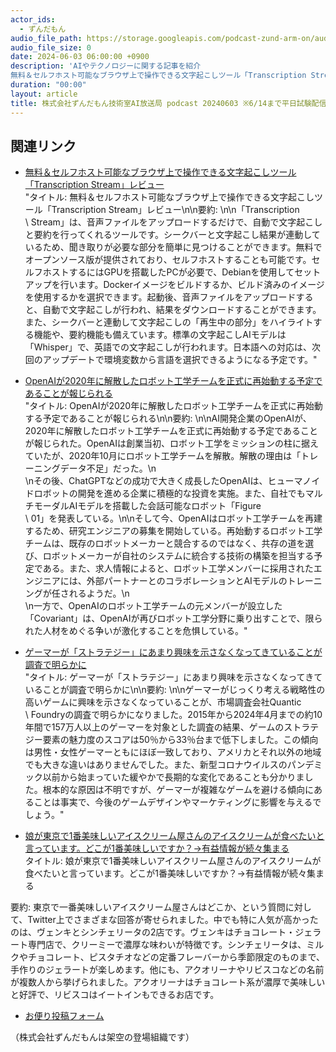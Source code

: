 ```yaml
---
actor_ids:
  - ずんだもん
audio_file_path: https://storage.googleapis.com/podcast-zund-arm-on/audio/株式会社ずんだもん技術室AI放送局_podcast_20240603_2.mp3
audio_file_size: 0
date: 2024-06-03 06:00:00 +0900
description: 'AIやテクノロジーに関する記事を紹介  
無料＆セルフホスト可能なブラウザ上で操作できる文字起こしツール「Transcription Stream」レビュー、OpenAIが2020年に解散したロボット工学チームを正式に再始動する予定であることが報じられる、ゲーマーが「ストラテジー」にあまり興味を示さなくなってきていることが調査で明らかに、娘が東京で1番美味しいアイスクリーム屋さんのアイスクリームが食べたいと言っています。どこが1番美味しいですか？→有益情報が続々集まる、'
duration: "00:00"
layout: article
title: 株式会社ずんだもん技術室AI放送局 podcast 20240603 ※6/14まで平日試験配信中
---
```


## 関連リンク


- [無料＆セルフホスト可能なブラウザ上で操作できる文字起こしツール「Transcription Stream」レビュー](https://gigazine.net/news/20240601-transcription-stream/)  
"タイトル: 無料＆セルフホスト可能なブラウザ上で操作できる文字起こしツール「Transcription Stream」レビュー\n\n要約: \n\n「Transcription\
  \ Stream」は、音声ファイルをアップロードするだけで、自動で文字起こしと要約を行ってくれるツールです。シークバーと文字起こし結果が連動しているため、聞き取りが必要な部分を簡単に見つけることができます。無料でオープンソース版が提供されており、セルフホストすることも可能です。セルフホストするにはGPUを搭載したPCが必要で、Debianを使用してセットアップを行います。Dockerイメージをビルドするか、ビルド済みのイメージを使用するかを選択できます。起動後、音声ファイルをアップロードすると、自動で文字起こしが行われ、結果をダウンロードすることができます。また、シークバーと連動して文字起こしの「再生中の部分」をハイライトする機能や、要約機能も備えています。標準の文字起こしAIモデルは「Whisper」で、英語での文字起こしが行われます。日本語への対応は、次回のアップデートで環境変数から言語を選択できるようになる予定です。"



- [OpenAIが2020年に解散したロボット工学チームを正式に再始動する予定であることが報じられる](https://gigazine.net/news/20240531-openai-reboot-robotics-team/)  
"タイトル: OpenAIが2020年に解散したロボット工学チームを正式に再始動する予定であることが報じられる\n\n要約: \n\nAI開発企業のOpenAIが、2020年に解散したロボット工学チームを正式に再始動する予定であることが報じられた。OpenAIは創業当初、ロボット工学をミッションの柱に据えていたが、2020年10月にロボット工学チームを解散。解散の理由は「トレーニングデータ不足」だった。\n\
  \nその後、ChatGPTなどの成功で大きく成長したOpenAIは、ヒューマノイドロボットの開発を進める企業に積極的な投資を実施。また、自社でもマルチモーダルAIモデルを搭載した会話可能なロボット「Figure\
  \ 01」を発表している。\n\nそして今、OpenAIはロボット工学チームを再建するため、研究エンジニアの募集を開始している。再始動するロボット工学チームは、既存のロボットメーカーと競合するのではなく、共存の道を選び、ロボットメーカーが自社のシステムに統合する技術の構築を担当する予定である。また、求人情報によると、ロボット工学メンバーに採用されたエンジニアには、外部パートナーとのコラボレーションとAIモデルのトレーニングが任されるようだ。\n\
  \n一方で、OpenAIのロボット工学チームの元メンバーが設立した「Covariant」は、OpenAIが再びロボット工学分野に乗り出すことで、限られた人材をめぐる争いが激化することを危惧している。"



- [ゲーマーが「ストラテジー」にあまり興味を示さなくなってきていることが調査で明らかに](https://gigazine.net/news/20240602-game-strategy-thinking-planning-decline/)  
"タイトル: ゲーマーが「ストラテジー」にあまり興味を示さなくなってきていることが調査で明らかに\n\n要約: \n\nゲーマーがじっくり考える戦略性の高いゲームに興味を示さなくなっていることが、市場調査会社Quantic\
  \ Foundryの調査で明らかになりました。2015年から2024年4月までの約10年間で157万人以上のゲーマーを対象とした調査の結果、ゲームのストラテジー要素の魅力度のスコアは50％から33％台まで低下しました。この傾向は男性・女性ゲーマーともにほぼ一致しており、アメリカとそれ以外の地域でも大きな違いはありませんでした。また、新型コロナウイルスのパンデミック以前から始まっていた緩やかで長期的な変化であることも分かりました。根本的な原因は不明ですが、ゲーマーが複雑なゲームを避ける傾向にあることは事実で、今後のゲームデザインやマーケティングに影響を与えるでしょう。"



- [娘が東京で1番美味しいアイスクリーム屋さんのアイスクリームが食べたいと言っています。どこが1番美味しいですか？→有益情報が続々集まる](https://togetter.com/li/2376530)  
タイトル: 娘が東京で1番美味しいアイスクリーム屋さんのアイスクリームが食べたいと言っています。どこが1番美味しいですか？→有益情報が続々集まる

要約:
東京で一番美味しいアイスクリーム屋さんはどこか、という質問に対して、Twitter上でさまざまな回答が寄せられました。中でも特に人気が高かったのは、ヴェンキとシンチェリータの2店です。ヴェンキはチョコレート・ジェラート専門店で、クリーミーで濃厚な味わいが特徴です。シンチェリータは、ミルクやチョコレート、ピスタチオなどの定番フレーバーから季節限定のものまで、手作りのジェラートが楽しめます。他にも、アクオリーナやリビスコなどの名前が複数人から挙げられました。アクオリーナはチョコレート系が濃厚で美味しいと好評で、リビスコはイートインもできるお店です。



- [お便り投稿フォーム](https://forms.gle/ffg4JTfqdiqK62qf9)

（株式会社ずんだもんは架空の登場組織です）
